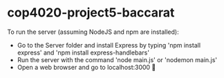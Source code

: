 # cop4020-project5-baccarat

To run the server (assuming NodeJS and npm are installed):
  * Go to the Server folder and install Express by typing 'npm install express' and 'npm install express-handlebars'
  * Run the server with the command 'node main.js' or 'nodemon main.js'
  * Open a web browser and go to localhost:3000
🎉
